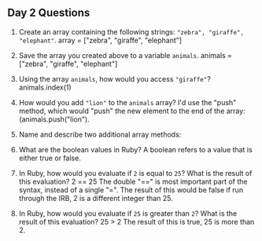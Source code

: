## Day 2 Questions

1. Create an array containing the following strings: `"zebra", "giraffe", "elephant"`.
array = ["zebra", "giraffe", "elephant"]

1. Save the array you created above to a variable `animals`.
animals = ["zebra", "giraffe", "elephant"]

1. Using the array `animals`, how would you access `"giraffe"`?
animals.index(1)

1. How would you add `"lion"` to the `animals` array?
I'd use the "push" method, which would "push" the new element to the end of the array: (animals.push("lion").

1. Name and describe two additional array methods:

1. What are the boolean values in Ruby?
A boolean refers to a value that is either true or false.

1. In Ruby, how would you evaluate if `2` is equal to `25`? What is the result of this evaluation?
2 == 25
The double "==" is most important part of the syntax, instead of a single "=". The result of this would be false if run through the IRB, 2 is a different integer than 25.

1. In Ruby, how would you evaluate if `25` is greater than `2`? What is the result of this evaluation?
25 > 2
The result of this is true, 25 is more than 2.
